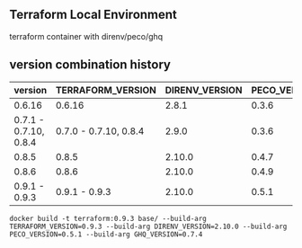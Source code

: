 Terraform Local Environment
---
terraform container with direnv/peco/ghq

version combination history
---
|version|TERRAFORM_VERSION|DIRENV_VERSION|PECO_VERION|GHQ_VERSION|
|---|---|---|---|---|
|0.6.16|0.6.16|2.8.1|0.3.6|0.7.4|
|0.7.1 - 0.7.10, 0.8.4|0.7.0 - 0.7.10, 0.8.4|2.9.0|0.3.6|0.7.4|
|0.8.5|0.8.5|2.10.0|0.4.7|0.7.4|
|0.8.6|0.8.6|2.10.0|0.4.9|0.7.4|
|0.9.1 - 0.9.3|0.9.1 - 0.9.3|2.10.0|0.5.1|0.7.4|

```
docker build -t terraform:0.9.3 base/ --build-arg TERRAFORM_VERSION=0.9.3 --build-arg DIRENV_VERSION=2.10.0 --build-arg PECO_VERSION=0.5.1 --build-arg GHQ_VERSION=0.7.4
```
